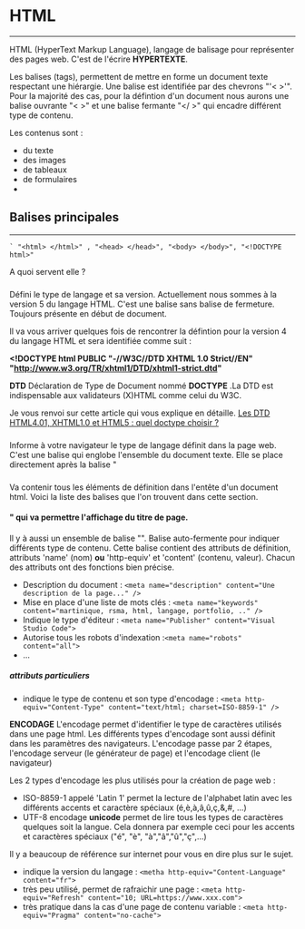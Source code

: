# HTML
---------

HTML (HyperText Markup Language), langage de balisage pour représenter des pages web. C'est de l'écrire **HYPERTEXTE**.

Les balises (tags), permettent de mettre en forme un document texte respectant une hiérargie. Une balise est identifiée par des chevrons "'< >'".
Pour la majorité des cas, pour la défintion d'un document nous aurons une balise ouvrante "< >" et une balise fermante "</ >" qui encadre différent
type de contenu.

Les contenus sont :
- du texte
- des images
- de tableaux
- de formulaires
- 


## Balises principales
----------------------

 	` "<html> </html>" , "<head> </head>", "<body> </body>", "<!DOCTYPE html>"


A quoi servent elle ?

### <!DOCTYPE html>
Défini le type de langage et sa version. Actuellement nous sommes à la version 5 du langage HTML.
C'est une balise sans balise de fermeture. Toujours présente en début de document.

Il va vous arriver quelques fois de rencontrer la défintion pour la version 4 du langage HTML et sera identifiée comme suit :

**<!DOCTYPE html PUBLIC "-//W3C//DTD XHTML 1.0 Strict//EN"
   "http://www.w3.org/TR/xhtml1/DTD/xhtml1-strict.dtd"**
   
**DTD** Déclaration de Type de Document nommé **DOCTYPE** .La DTD est indispensable aux validateurs (X)HTML comme celui du W3C.

Je vous renvoi sur cette article qui vous explique en détaille.
[Les DTD HTML4.01, XHTML1.0 et HTML5 : quel doctype choisir ?](https://www.alsacreations.com/article/lire/560-dtd-doctype-html-xhtml-comment-choisir.html)

### <html>
Informe à votre navigateur le type de langage définit dans la page web. C'est une balise qui englobe l'ensemble du document texte.
Elle se place directement après la balise "<!DOCTYPE html>


### <head>
Va contenir tous les éléments de définition dans l'entête d'un document html. Voici la liste des balises que l'on trouvent dans cette section.

#### <title>
Une balise "<title> </title>" qui va permettre l'affichage du titre de page. 

#### <meta />
Il y à aussi un ensemble de balise "<meta />". Balise auto-fermente pour indiquer différents type de contenu.
Cette balise contient des attributs de définition, attributs 'name' (nom) **ou** 'http-equiv' et 'content' (contenu, valeur).
Chacun des attributs ont des fonctions bien précise.

- Description du document : `<meta name="description" content="Une description de la page..." />`
- Mise en place d'une liste de mots clés : `<meta name="keywords" content="martinique, rsma, html, langage, portfolio, .." />`
- Indique le type d'éditeur : `<meta name="Publisher" content="Visual Studio Code">`
- Autorise tous les robots d'indexation :`<meta name="robots" content="all">`
- ...

##### attributs particuliers
- indique le type de contenu et son type d'encodage : `<meta http-equiv="Content-Type" content="text/html; charset=ISO-8859-1" />`

**ENCODAGE**
L'encodage permet d'identifier le type de caractères utilisés dans une page html. Les différents types d'encodage sont aussi définit dans les paramètres des navigateurs. L'encodage passe par 2 étapes, l'encodage serveur (le générateur de page) et l'encodage client (le navigateur)

Les 2 types d'encodage les plus utilisés pour la création de page web :
- ISO-8859-1 appelé 'Latin 1' permet la lecture de l'alphabet latin avec les différents accents et caractère spéciaux (é,è,à,â,û,ç,&,#, ...)
- UTF-8 encodage **unicode** permet de lire tous les types de caractères quelques soit la langue. Cela donnera par exemple ceci pour les accents et caractères spéciaux ("&eacute;", "&egrave;", "&agrave;","&acirc;","&ucirc;","&ccedil;",...)

Il y a beaucoup de référence sur internet pour vous en dire plus sur le sujet.

- indique la version du langage : `<metha http-equiv="Content-Language" content="fr">`
- très peu utilisé, permet de rafraichir une page : `<meta http-equiv="Refresh" content="10; URL=https://www.xxx.com">`
- très pratique dans la cas d'une page de contenu variable : `<meta http-equiv="Pragma" content="no-cache">`




## 













